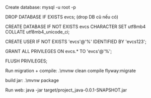 Create database: mysql -u root -p

DROP DATABASE IF EXISTS evcs; (drop DB cũ nếu có)

CREATE DATABASE IF NOT EXISTS evcs CHARACTER SET utf8mb4 COLLATE utf8mb4_unicode_ci;

CREATE USER IF NOT EXISTS 'evcs'@'%' IDENTIFIED BY 'evcs123';

GRANT ALL PRIVILEGES ON evcs.* TO 'evcs'@'%';

FLUSH PRIVILEGES;

Run migration + compile: .\mvnw clean compile flyway:migrate

build jar: .\mvnw package

Run web: java -jar target/project_java-0.0.1-SNAPSHOT.jar
